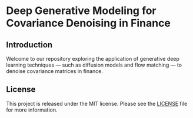 # Deep Generative Modeling for Covariance Denoising in Finance



## Introduction
Welcome to our repository exploring the application of
generative deep learning techniques — such as diffusion models 
and flow matching — to denoise covariance matrices in finance.

## License
This project is released under the MIT license. Please see the [LICENSE](LICENSE) file for more information.

